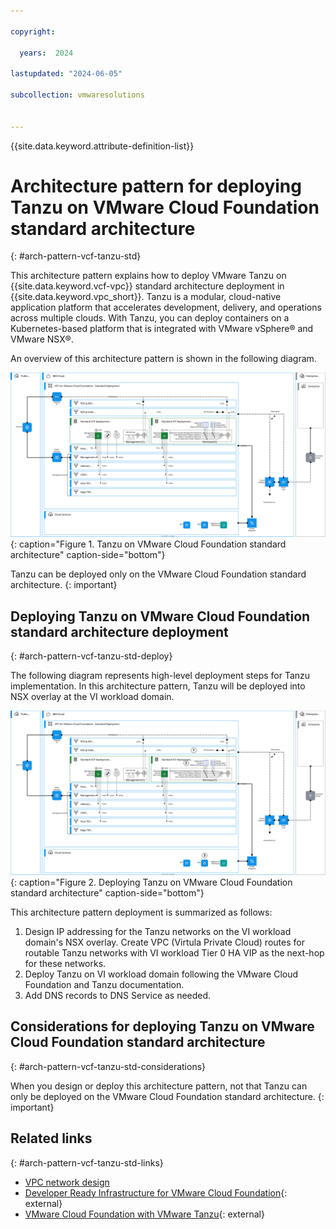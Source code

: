 ```yaml
---

copyright:

  years:  2024

lastupdated: "2024-06-05"

subcollection: vmwaresolutions


---
```


{{site.data.keyword.attribute-definition-list}}

# Architecture pattern for deploying Tanzu on VMware Cloud Foundation standard architecture
{: #arch-pattern-vcf-tanzu-std}

This architecture pattern explains how to deploy VMware Tanzu on {{site.data.keyword.vcf-vpc}} standard architecture deployment in {{site.data.keyword.vpc_short}}. Tanzu is a modular, cloud-native application platform that accelerates development, delivery, and operations across multiple clouds. With Tanzu, you can deploy containers on a Kubernetes-based platform that is integrated with VMware vSphere® and VMware NSX®.

An overview of this architecture pattern is shown in the following diagram.

![Tanzu on VMware Cloud Foundation standard architecture](../../images/vcf-arch-tanzu-std.svg "Tanzu on VMware Cloud Foundation standard architecture."){: caption="Figure 1. Tanzu on VMware Cloud Foundation standard architecture" caption-side="bottom"}

Tanzu can be deployed only on the VMware Cloud Foundation standard architecture.
{: important}

## Deploying Tanzu on VMware Cloud Foundation standard architecture deployment
{: #arch-pattern-vcf-tanzu-std-deploy}

The following diagram represents high-level deployment steps for Tanzu implementation. In this architecture pattern, Tanzu will be deployed into NSX overlay at the VI workload domain.

![Deploying Tanzu on VMware Cloud Foundation standard architecture](../../images/vcf-arch-tanzu-std-steps.svg "Deploying Tanzu on VMware Cloud Foundation standard architecture."){: caption="Figure 2. Deploying Tanzu on VMware Cloud Foundation standard architecture" caption-side="bottom"}

This architecture pattern deployment is summarized as follows:

1. Design IP addressing for the Tanzu networks on the VI workload domain's NSX overlay. Create VPC (Virtula Private Cloud) routes for routable Tanzu networks with VI workload Tier 0 HA VIP as the next-hop for these networks.
1. Deploy Tanzu on VI workload domain following the VMware Cloud Foundation and Tanzu documentation.
1. Add DNS records to DNS Service as needed.

## Considerations for deploying Tanzu on VMware Cloud Foundation standard architecture
{: #arch-pattern-vcf-tanzu-std-considerations}

When you design or deploy this architecture pattern, not that Tanzu can only be deployed on the VMware Cloud Foundation standard architecture.
{: important}

## Related links
{: #arch-pattern-vcf-tanzu-std-links}

* [VPC network design](/docs/vmwaresolutions?topic=vmwaresolutions-vpc-vcf-vpc-deployment)
* [Developer Ready Infrastructure for VMware Cloud Foundation](https://docs.vmware.com/en/VMware-Cloud-Foundation/services/vcf-developer-ready-infrastructure-v1/GUID-641F8C25-CA4E-4F27-B467-484C849C7332.html){: external}
* [VMware Cloud Foundation with VMware Tanzu](https://docs.vmware.com/en/VMware-Cloud-Foundation/4.5/vcf-admin/GUID-9BEED8EB-0DD7-4AC1-A9ED-216EDEA97D6C.html){: external}

